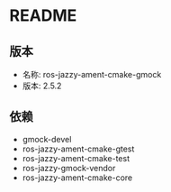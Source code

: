 # README

## 版本

- 名称: ros-jazzy-ament-cmake-gmock
- 版本: 2.5.2

## 依赖

- gmock-devel
- ros-jazzy-ament-cmake-gtest
- ros-jazzy-ament-cmake-test
- ros-jazzy-gmock-vendor
- ros-jazzy-ament-cmake-core